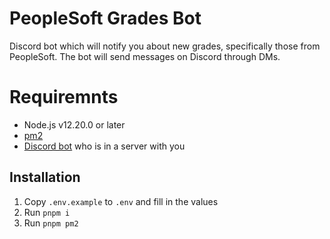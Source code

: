 # PeopleSoft Grades Bot
Discord bot which will notify you about new grades, specifically those from PeopleSoft. The bot will send messages on Discord through DMs.

# Requiremnts
- Node.js v12.20.0 or later
- [pm2](https://npmjs.com/package/pm2)
- [Discord bot](https://discord.com/developers/applications) who is in a server with you

## Installation

1. Copy `.env.example` to `.env` and fill in the values
2. Run `pnpm i`
3. Run `pnpm pm2`
